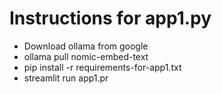 # Instructions for app1.py
* Download ollama from google
* ollama pull nomic-embed-text
* pip install -r requirements-for-app1.txt
* streamlit run app1.pr
